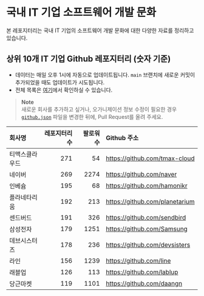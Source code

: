 # 국내 IT 기업 소프트웨어 개발 문화
본 레포지터리는 국내 IT 기업의 소프트웨어 개발 문화에 대한 다양한 자료를 정리하고 있습니다.

## 상위 10개 IT 기업 Github 레포지터리 (숫자 기준)

- 데이터는 매일 오후 1시에 자동으로 업데이트됩니다. `main` 브랜치에 새로운 커밋이 추가되었을 때도 업데이트가 시도됩니다.
- 전체 목록은 [여기](./github.md)에서 확인하실 수 있습니다.

> **Note**<br />
> 새로운 회사를 추가하고 싶거나, 오가니제이션 정보 수정이 필요한 경우 [`github.json`](./github.json) 파일을 변경한 뒤에, Pull Request를 올려 주세요.

<!-- MARKDOWN_TABLE(GITHUB): START -->

| **회사명** | **레포지터리 수** | **팔로워 수** | **Github 주소** |
|:---|---:|---:|:---|
| 티맥스클라우드 | 271 | 54 | https://github.com/tmax-cloud |
| 네이버 | 269 | 2274 | https://github.com/naver |
| 인베슘 | 195 | 68 | https://github.com/hamonikr |
| 플라네타리움 | 192 | 213 | https://github.com/planetarium |
| 센드버드 | 191 | 326 | https://github.com/sendbird |
| 삼성전자 | 179 | 1251 | https://github.com/Samsung |
| 데브시스터즈 | 178 | 236 | https://github.com/devsisters |
| 라인 | 156 | 1239 | https://github.com/line |
| 래블업 | 126 | 113 | https://github.com/lablup |
| 당근마켓 | 119 | 1101 | https://github.com/daangn |

<!-- MARKDOWN_TABLE(GITHUB): END -->
